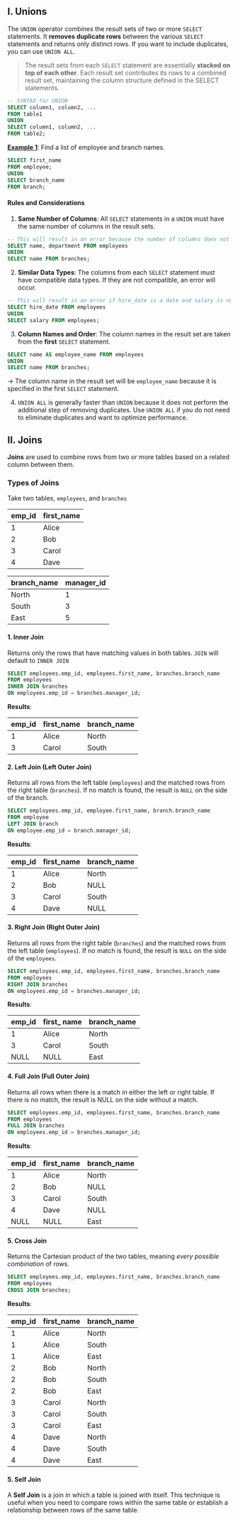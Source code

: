 ## I. Unions
The `UNION` operator combines the result sets of two or more `SELECT` statements. It **removes duplicate rows** between the various `SELECT` statements and returns only distinct rows. If you want to include duplicates, you can use `UNION ALL`.

> The result sets from each `SELECT` statement are essentially **stacked on top of each other**. Each result set contributes its rows to a combined result set, maintaining the column structure defined in the SELECT statements.

```sql
-- SYNTAX for UNION
SELECT column1, column2, ...
FROM table1
UNION
SELECT column1, column2, ...
FROM table2;
```

<u>**Example 1**</u>: Find a list of employee and branch names. 
```sql
SELECT first_name 
FROM employee; 
UNION
SELECT branch_name
FROM branch; 
```
#### Rules and Considerations
1. **Same Number of Columns**: All `SELECT` statements in a `UNION` must have the same number of columns in the result sets.
```sql
-- This will result in an error because the number of columns does not match.
SELECT name, department FROM employees
UNION
SELECT name FROM branches; 
```
2. **Similar Data Types**: The columns from each `SELECT` statement must have compatible data types. If they are not compatible, an error will occur.
```sql
-- This will result in an error if hire_date is a date and salary is numeric.
SELECT hire_date FROM employees
UNION
SELECT salary FROM employees; 
```
3. **Column Names and Order**: The column names in the result set are taken from the **first** `SELECT` statement.
```sql
SELECT name AS employee_name FROM employees
UNION
SELECT name FROM branches;
```
→ The column name in the result set will be `employee_name` because it is specified in the first `SELECT` statement.

4. `UNION ALL` is generally faster than `UNION` because it does not perform the additional step of removing duplicates. Use `UNION ALL` if you do not need to eliminate duplicates and want to optimize performance.
## II. Joins
**Joins** are used to combine rows from two or more tables based on a related column between them.
### Types of Joins
Take two tables, `employees`, and `branches` 

| emp_id | first_name |
| ------ | ---------- |
| 1      | Alice      |
| 2      | Bob        |
| 3      | Carol      |
| 4      | Dave       |

| branch_name | manager_id |
| ----------- | ---------- |
| North       | 1          |
| South       | 3          |
| East        | 5          |

#### 1. Inner Join
Returns only the rows that have matching values in both tables. `JOIN` will default to `INNER JOIN`
```sql
SELECT employees.emp_id, employees.first_name, branches.branch_name
FROM employees
INNER JOIN branches
ON employees.emp_id = branches.manager_id;
```

**Results**: 

| emp_id | first_name | branch_name |
| ------ | ---------- | ----------- |
| 1      | Alice      | North       |
| 3      | Carol      | South       |
#### 2. Left Join (Left Outer Join)
Returns all rows from the left table (`employees`) and the matched rows from the right table (`branches`). If no match is found, the result is `NULL` on the side of the branch.
```sql
SELECT employees.emp_id, employee.first_name, branch.branch_name
FROM employee
LEFT JOIN branch
ON employee.emp_id = branch.manager_id;
```

**Results**: 

| emp_id | first_name | branch_name |
| ------ | ---------- | ----------- |
| 1      | Alice      | North       |
| 2      | Bob        | NULL        |
| 3      | Carol      | South       |
| 4      | Dave       | NULL        |
#### 3. Right Join (Right Outer Join)
Returns all rows from the right table (`branches`) and the matched rows from the left table (`employees`). If no match is found, the result is `NULL` on the side of the `employees`.
```sql
SELECT employees.emp_id, employees.first_name, branches.branch_name
FROM employees
RIGHT JOIN branches
ON employees.emp_id = branches.manager_id;
```

**Results**: 

| emp_id | first_ name | branch_name |
| ------ | ----------- | ----------- |
| 1      | Alice       | North       |
| 3      | Carol       | South       |
| NULL   | NULL        | East        |
#### 4. Full Join (Full Outer Join)
Returns all rows when there is a match in either the left or right table. If there is no match, the result is NULL on the side without a match.
```sql
SELECT employees.emp_id, employees.first_name, branches.branch_name
FROM employees
FULL JOIN branches
ON employees.emp_id = branches.manager_id;
```

**Results**:

| emp_id | first_name | branch_name |
| ------ | ---------- | ----------- |
| 1      | Alice      | North       |
| 2      | Bob        | NULL        |
| 3      | Carol      | South       |
| 4      | Dave       | NULL        |
| NULL   | NULL       | East        |
#### 5. Cross Join
Returns the Cartesian product of the two tables, meaning *every possible combination* of rows.
```sql
SELECT employees.emp_id, employees.first_name, branches.branch_name
FROM employees
CROSS JOIN branches;
```

**Results**: 

| emp_id | first_name | branch_name |
| ------ | ---------- | ----------- |
| 1      | Alice      | North       |
| 1      | Alice      | South       |
| 1      | Alice      | East        |
| 2      | Bob        | North       |
| 2      | Bob        | South       |
| 2      | Bob        | East        |
| 3      | Carol      | North       |
| 3      | Carol      | South       |
| 3      | Carol      | East        |
| 4      | Dave       | North       |
| 4      | Dave       | South       |
| 4      | Dave       | East        |
#### 5. Self Join
A **Self Join** is a join in which a table is joined with itself. This technique is useful when you need to compare rows within the same table or establish a relationship between rows of the same table.